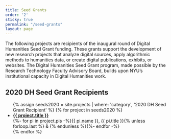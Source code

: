 ```yaml
---
title: Seed Grants
order: '2'
sticky: true
permalink: "/seed-grants"
layout: page
---
```


The following projects are recipients of the inaugural round of Digital Humanities Seed Grant funding. These grants support the development of new research projects that analyze digital sources, apply algorithmic methods to humanities data, or create digital publications, exhibits, or websites. The Digital Humanities Seed Grant program, made possible by the Research Technology Faculty Advisory Board, builds upon NYU’s institutional capacity in Digital Humanities work.

## 2020 DH Seed Grant Recipients

<ul>
{% assign seeds2020 = site.projects | where: 'category', '2020 DH Seed Grant Recipient' %}
{% for project in seeds2020 %}
  <li>
    <a href="{{ project.url | absolute_url }}"><b>{{ project.title }}</b></a><br>
    {%- for pi in project.pis -%}{{ pi.name }}, {{ pi.title }}{% unless forloop.last %} & {% endunless %}{%- endfor -%}
  </li>
{% endfor %}
</ul>
